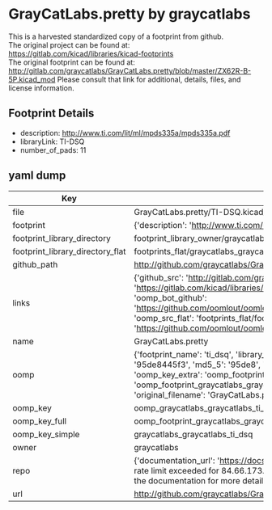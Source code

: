 # GrayCatLabs.pretty by graycatlabs  
This is a harvested standardized copy of a footprint from github.  
The original project can be found at:  
https://gitlab.com/kicad/libraries/kicad-footprints  
The original footprint can be found at:
http://gitlab.com/graycatlabs/GrayCatLabs.pretty/blob/master/ZX62R-B-5P.kicad_mod
Please consult that link for additional, details, files, and license information.  
## Footprint Details
* description: http://www.ti.com/lit/ml/mpds335a/mpds335a.pdf  
* libraryLink: TI-DSQ  
* number_of_pads: 11  
## yaml dump  
| Key | Value |  
| --- | --- |  
| file | GrayCatLabs.pretty/TI-DSQ.kicad_mod |  
| footprint | {'description': 'http://www.ti.com/lit/ml/mpds335a/mpds335a.pdf', 'libraryLink': 'TI-DSQ', 'number_of_pads': 11} |  
| footprint_library_directory | footprint_library_owner/graycatlabs_GrayCatLabs.pretty |  
| footprint_library_directory_flat | footprints_flat/graycatlabs_graycatlabs_ti_dsq/working |  
| github_path | http://github.com/graycatlabs/GrayCatLabs.pretty/blob/master/TI-DSQ.kicad_mod |  
| links | {'github_src': 'http://gitlab.com/graycatlabs/GrayCatLabs.pretty/blob/master/ZX62R-B-5P.kicad_mod', 'github_src_repo': 'https://gitlab.com/kicad/libraries/kicad-footprints', 'oomp_bot': 'footprints/graycatlabs_graycatlabs_ti_dsq/working', 'oomp_bot_github': 'https://github.com/oomlout/oomlout_oomp_footprint_bot/tree/main/footprints/graycatlabs_graycatlabs_ti_dsq/working', 'oomp_src_flat': 'footprints_flat/footprints_flat/graycatlabs_graycatlabs_ti_dsq/working', 'oomp_src_flat_github': 'https://github.com/oomlout/oomlout_oomp_footprint_src/tree/main/footprints_flat/graycatlabs_graycatlabs_ti_dsq/working'} |  
| name | GrayCatLabs.pretty |  
| oomp | {'footprint_name': 'ti_dsq', 'library_name': 'graycatlabs', 'md5': '95de8445f35e33842e0354efbeb5af38', 'md5_10': '95de8445f3', 'md5_5': '95de8', 'md5_6': '95de84', 'oomp_key': 'oomp_graycatlabs_graycatlabs_ti_dsq', 'oomp_key_extra': 'oomp_footprint_graycatlabs_graycatlabs_ti_dsq', 'oomp_key_full': 'oomp_footprint_graycatlabs_graycatlabs_ti_dsq_95de84', 'oomp_key_simple': 'graycatlabs_graycatlabs_ti_dsq', 'original_filename': 'GrayCatLabs.pretty/TI-DSQ.kicad_mod', 'owner_name': 'graycatlabs'} |  
| oomp_key | oomp_graycatlabs_graycatlabs_ti_dsq |  
| oomp_key_full | oomp_footprint_graycatlabs_graycatlabs_ti_dsq |  
| oomp_key_simple | graycatlabs_graycatlabs_ti_dsq |  
| owner | graycatlabs |  
| repo | {'documentation_url': 'https://docs.github.com/rest/overview/resources-in-the-rest-api#rate-limiting', 'message': "API rate limit exceeded for 84.66.173.59. (But here's the good news: Authenticated requests get a higher rate limit. Check out the documentation for more details.)"} |  
| url | http://github.com/graycatlabs/GrayCatLabs.pretty |  

